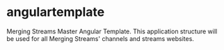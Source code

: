 # angulartemplate
Merging Streams Master Angular Template. This application structure will be used for all Merging Streams' channels and streams websites.


